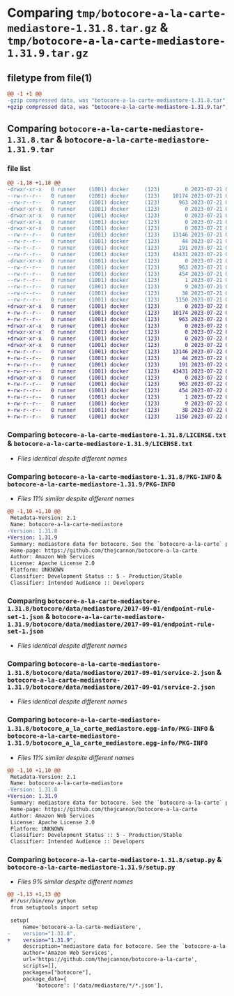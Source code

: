 # Comparing `tmp/botocore-a-la-carte-mediastore-1.31.8.tar.gz` & `tmp/botocore-a-la-carte-mediastore-1.31.9.tar.gz`

## filetype from file(1)

```diff
@@ -1 +1 @@
-gzip compressed data, was "botocore-a-la-carte-mediastore-1.31.8.tar", last modified: Fri Jul 21 01:21:46 2023, max compression
+gzip compressed data, was "botocore-a-la-carte-mediastore-1.31.9.tar", last modified: Sat Jul 22 01:20:47 2023, max compression
```

## Comparing `botocore-a-la-carte-mediastore-1.31.8.tar` & `botocore-a-la-carte-mediastore-1.31.9.tar`

### file list

```diff
@@ -1,18 +1,18 @@
-drwxr-xr-x   0 runner    (1001) docker     (123)        0 2023-07-21 01:21:46.247393 botocore-a-la-carte-mediastore-1.31.8/
--rw-r--r--   0 runner    (1001) docker     (123)    10174 2023-07-21 01:21:46.000000 botocore-a-la-carte-mediastore-1.31.8/LICENSE.txt
--rw-r--r--   0 runner    (1001) docker     (123)      963 2023-07-21 01:21:46.247393 botocore-a-la-carte-mediastore-1.31.8/PKG-INFO
-drwxr-xr-x   0 runner    (1001) docker     (123)        0 2023-07-21 01:21:46.247393 botocore-a-la-carte-mediastore-1.31.8/botocore/
-drwxr-xr-x   0 runner    (1001) docker     (123)        0 2023-07-21 01:21:46.247393 botocore-a-la-carte-mediastore-1.31.8/botocore/data/
-drwxr-xr-x   0 runner    (1001) docker     (123)        0 2023-07-21 01:21:46.247393 botocore-a-la-carte-mediastore-1.31.8/botocore/data/mediastore/
-drwxr-xr-x   0 runner    (1001) docker     (123)        0 2023-07-21 01:21:46.247393 botocore-a-la-carte-mediastore-1.31.8/botocore/data/mediastore/2017-09-01/
--rw-r--r--   0 runner    (1001) docker     (123)    13146 2023-07-21 01:21:06.000000 botocore-a-la-carte-mediastore-1.31.8/botocore/data/mediastore/2017-09-01/endpoint-rule-set-1.json
--rw-r--r--   0 runner    (1001) docker     (123)       44 2023-07-21 01:21:06.000000 botocore-a-la-carte-mediastore-1.31.8/botocore/data/mediastore/2017-09-01/examples-1.json
--rw-r--r--   0 runner    (1001) docker     (123)      191 2023-07-21 01:21:06.000000 botocore-a-la-carte-mediastore-1.31.8/botocore/data/mediastore/2017-09-01/paginators-1.json
--rw-r--r--   0 runner    (1001) docker     (123)    43431 2023-07-21 01:21:06.000000 botocore-a-la-carte-mediastore-1.31.8/botocore/data/mediastore/2017-09-01/service-2.json
-drwxr-xr-x   0 runner    (1001) docker     (123)        0 2023-07-21 01:21:46.247393 botocore-a-la-carte-mediastore-1.31.8/botocore_a_la_carte_mediastore.egg-info/
--rw-r--r--   0 runner    (1001) docker     (123)      963 2023-07-21 01:21:46.000000 botocore-a-la-carte-mediastore-1.31.8/botocore_a_la_carte_mediastore.egg-info/PKG-INFO
--rw-r--r--   0 runner    (1001) docker     (123)      454 2023-07-21 01:21:46.000000 botocore-a-la-carte-mediastore-1.31.8/botocore_a_la_carte_mediastore.egg-info/SOURCES.txt
--rw-r--r--   0 runner    (1001) docker     (123)        1 2023-07-21 01:21:46.000000 botocore-a-la-carte-mediastore-1.31.8/botocore_a_la_carte_mediastore.egg-info/dependency_links.txt
--rw-r--r--   0 runner    (1001) docker     (123)        9 2023-07-21 01:21:46.000000 botocore-a-la-carte-mediastore-1.31.8/botocore_a_la_carte_mediastore.egg-info/top_level.txt
--rw-r--r--   0 runner    (1001) docker     (123)       38 2023-07-21 01:21:46.247393 botocore-a-la-carte-mediastore-1.31.8/setup.cfg
--rw-r--r--   0 runner    (1001) docker     (123)     1150 2023-07-21 01:21:46.000000 botocore-a-la-carte-mediastore-1.31.8/setup.py
+drwxr-xr-x   0 runner    (1001) docker     (123)        0 2023-07-22 01:20:47.609267 botocore-a-la-carte-mediastore-1.31.9/
+-rw-r--r--   0 runner    (1001) docker     (123)    10174 2023-07-22 01:20:47.000000 botocore-a-la-carte-mediastore-1.31.9/LICENSE.txt
+-rw-r--r--   0 runner    (1001) docker     (123)      963 2023-07-22 01:20:47.609267 botocore-a-la-carte-mediastore-1.31.9/PKG-INFO
+drwxr-xr-x   0 runner    (1001) docker     (123)        0 2023-07-22 01:20:47.605267 botocore-a-la-carte-mediastore-1.31.9/botocore/
+drwxr-xr-x   0 runner    (1001) docker     (123)        0 2023-07-22 01:20:47.605267 botocore-a-la-carte-mediastore-1.31.9/botocore/data/
+drwxr-xr-x   0 runner    (1001) docker     (123)        0 2023-07-22 01:20:47.605267 botocore-a-la-carte-mediastore-1.31.9/botocore/data/mediastore/
+drwxr-xr-x   0 runner    (1001) docker     (123)        0 2023-07-22 01:20:47.605267 botocore-a-la-carte-mediastore-1.31.9/botocore/data/mediastore/2017-09-01/
+-rw-r--r--   0 runner    (1001) docker     (123)    13146 2023-07-22 01:20:09.000000 botocore-a-la-carte-mediastore-1.31.9/botocore/data/mediastore/2017-09-01/endpoint-rule-set-1.json
+-rw-r--r--   0 runner    (1001) docker     (123)       44 2023-07-22 01:20:09.000000 botocore-a-la-carte-mediastore-1.31.9/botocore/data/mediastore/2017-09-01/examples-1.json
+-rw-r--r--   0 runner    (1001) docker     (123)      191 2023-07-22 01:20:09.000000 botocore-a-la-carte-mediastore-1.31.9/botocore/data/mediastore/2017-09-01/paginators-1.json
+-rw-r--r--   0 runner    (1001) docker     (123)    43431 2023-07-22 01:20:09.000000 botocore-a-la-carte-mediastore-1.31.9/botocore/data/mediastore/2017-09-01/service-2.json
+drwxr-xr-x   0 runner    (1001) docker     (123)        0 2023-07-22 01:20:47.609267 botocore-a-la-carte-mediastore-1.31.9/botocore_a_la_carte_mediastore.egg-info/
+-rw-r--r--   0 runner    (1001) docker     (123)      963 2023-07-22 01:20:47.000000 botocore-a-la-carte-mediastore-1.31.9/botocore_a_la_carte_mediastore.egg-info/PKG-INFO
+-rw-r--r--   0 runner    (1001) docker     (123)      454 2023-07-22 01:20:47.000000 botocore-a-la-carte-mediastore-1.31.9/botocore_a_la_carte_mediastore.egg-info/SOURCES.txt
+-rw-r--r--   0 runner    (1001) docker     (123)        1 2023-07-22 01:20:47.000000 botocore-a-la-carte-mediastore-1.31.9/botocore_a_la_carte_mediastore.egg-info/dependency_links.txt
+-rw-r--r--   0 runner    (1001) docker     (123)        9 2023-07-22 01:20:47.000000 botocore-a-la-carte-mediastore-1.31.9/botocore_a_la_carte_mediastore.egg-info/top_level.txt
+-rw-r--r--   0 runner    (1001) docker     (123)       38 2023-07-22 01:20:47.609267 botocore-a-la-carte-mediastore-1.31.9/setup.cfg
+-rw-r--r--   0 runner    (1001) docker     (123)     1150 2023-07-22 01:20:47.000000 botocore-a-la-carte-mediastore-1.31.9/setup.py
```

### Comparing `botocore-a-la-carte-mediastore-1.31.8/LICENSE.txt` & `botocore-a-la-carte-mediastore-1.31.9/LICENSE.txt`

 * *Files identical despite different names*

### Comparing `botocore-a-la-carte-mediastore-1.31.8/PKG-INFO` & `botocore-a-la-carte-mediastore-1.31.9/PKG-INFO`

 * *Files 11% similar despite different names*

```diff
@@ -1,10 +1,10 @@
 Metadata-Version: 2.1
 Name: botocore-a-la-carte-mediastore
-Version: 1.31.8
+Version: 1.31.9
 Summary: mediastore data for botocore. See the `botocore-a-la-carte` package for more info.
 Home-page: https://github.com/thejcannon/botocore-a-la-carte
 Author: Amazon Web Services
 License: Apache License 2.0
 Platform: UNKNOWN
 Classifier: Development Status :: 5 - Production/Stable
 Classifier: Intended Audience :: Developers
```

### Comparing `botocore-a-la-carte-mediastore-1.31.8/botocore/data/mediastore/2017-09-01/endpoint-rule-set-1.json` & `botocore-a-la-carte-mediastore-1.31.9/botocore/data/mediastore/2017-09-01/endpoint-rule-set-1.json`

 * *Files identical despite different names*

### Comparing `botocore-a-la-carte-mediastore-1.31.8/botocore/data/mediastore/2017-09-01/service-2.json` & `botocore-a-la-carte-mediastore-1.31.9/botocore/data/mediastore/2017-09-01/service-2.json`

 * *Files identical despite different names*

### Comparing `botocore-a-la-carte-mediastore-1.31.8/botocore_a_la_carte_mediastore.egg-info/PKG-INFO` & `botocore-a-la-carte-mediastore-1.31.9/botocore_a_la_carte_mediastore.egg-info/PKG-INFO`

 * *Files 11% similar despite different names*

```diff
@@ -1,10 +1,10 @@
 Metadata-Version: 2.1
 Name: botocore-a-la-carte-mediastore
-Version: 1.31.8
+Version: 1.31.9
 Summary: mediastore data for botocore. See the `botocore-a-la-carte` package for more info.
 Home-page: https://github.com/thejcannon/botocore-a-la-carte
 Author: Amazon Web Services
 License: Apache License 2.0
 Platform: UNKNOWN
 Classifier: Development Status :: 5 - Production/Stable
 Classifier: Intended Audience :: Developers
```

### Comparing `botocore-a-la-carte-mediastore-1.31.8/setup.py` & `botocore-a-la-carte-mediastore-1.31.9/setup.py`

 * *Files 9% similar despite different names*

```diff
@@ -1,13 +1,13 @@
 #!/usr/bin/env python
 from setuptools import setup
 
 setup(
     name='botocore-a-la-carte-mediastore',
-    version="1.31.8",
+    version="1.31.9",
     description='mediastore data for botocore. See the `botocore-a-la-carte` package for more info.',
     author='Amazon Web Services',
     url='https://github.com/thejcannon/botocore-a-la-carte',
     scripts=[],
     packages=["botocore"],
     package_data={
         'botocore': ['data/mediastore/*/*.json'],
```

